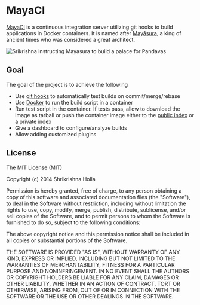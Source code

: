 MayaCI
======

[MayaCI](http://shrikrishnaholla.in/MayaCI) is a continuous integration server utilizing git hooks to build applications in Docker containers. It is named after [Mayāsura](http://en.wikipedia.org/wiki/Mayasura), a king of ancient times who was considered a great architect.

![Srikrishna instructing Mayasura to build a palace for Pandavas](http://upload.wikimedia.org/wikipedia/commons/e/e0/Krishna_orders_Mayasura_to_build_a_palace_for_the_Pandavas.jpg)

Goal
----
The goal of the project is to achieve the following  
- Use [git hooks](http://git-scm.com/book/en/Customizing-Git-Git-Hooks) to automatically test builds on commit/merge/rebase
- Use [Docker](http://docker.io) to run the build script in a container
- Run test script in the container. If tests pass, allow to download the image as tarball or push the container image either to the [public index](http://index.docker.io) or a private index
- Give a dashboard to configure/analyze builds
- Allow adding customized plugins

License
-------
The MIT License (MIT)

Copyright (c) 2014 Shrikrishna Holla

Permission is hereby granted, free of charge, to any person obtaining a copy of
this software and associated documentation files (the "Software"), to deal in
the Software without restriction, including without limitation the rights to
use, copy, modify, merge, publish, distribute, sublicense, and/or sell copies of
the Software, and to permit persons to whom the Software is furnished to do so,
subject to the following conditions:

The above copyright notice and this permission notice shall be included in all
copies or substantial portions of the Software.

THE SOFTWARE IS PROVIDED "AS IS", WITHOUT WARRANTY OF ANY KIND, EXPRESS OR
IMPLIED, INCLUDING BUT NOT LIMITED TO THE WARRANTIES OF MERCHANTABILITY, FITNESS
FOR A PARTICULAR PURPOSE AND NONINFRINGEMENT. IN NO EVENT SHALL THE AUTHORS OR
COPYRIGHT HOLDERS BE LIABLE FOR ANY CLAIM, DAMAGES OR OTHER LIABILITY, WHETHER
IN AN ACTION OF CONTRACT, TORT OR OTHERWISE, ARISING FROM, OUT OF OR IN
CONNECTION WITH THE SOFTWARE OR THE USE OR OTHER DEALINGS IN THE SOFTWARE.
